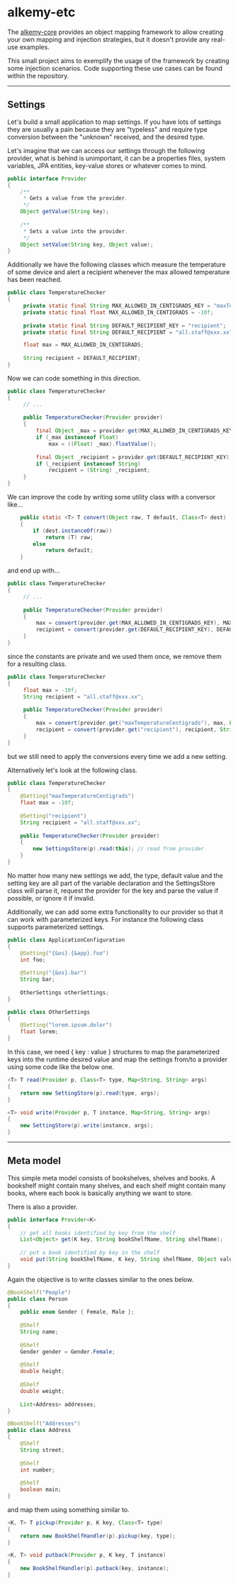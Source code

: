 # alkemy-etc

The [alkemy-core](https://github.com/Xiermires/alkemy-core) provides an object mapping framework to allow creating your own mapping and injection strategies, but it doesn't provide any real-use examples. 

This small project aims to exemplify the usage of the framework by creating some injection scenarios. Code supporting these use cases can be found within the repository.

--------
Settings
--------

Let's build a small application to map settings. If you have lots of settings they are usually a pain because they are "typeless" and require type conversion between the "unknown" received, and the desired type. 

Let's imagine that we can access our settings through the following provider, what is behind is unimportant, it can be a properties files, system variables, JPA entities, key-value stores or whatever comes to mind.

```java
public interface Provider
{
    /**
     * Gets a value from the provider.
     */
    Object getValue(String key);
    
    /**
     * Sets a value into the provider.
     */
    Object setValue(String key, Object value);
}
```

Additionally we have the following classes which measure the temperature of some device and alert a recipient whenever the max allowed temperature has been reached.

```java
public class TemperatureChecker 
{
     private static final String MAX_ALLOWED_IN_CENTIGRADS_KEY = "maxTemperatureCentigrads";
     private static final float MAX_ALLOWED_IN_CENTIGRADS = -10f;
     
     private static final String DEFAULT_RECIPIENT_KEY = "recipient";
     private static final String DEFAULT_RECIPIENT = "all.staff@xxx.xx";

     float max = MAX_ALLOWED_IN_CENTIGRADS; 
     
     String recipient = DEFAULT_RECIPIENT;
}
```

Now we can code something in this direction.

```java
public class TemperatureChecker 
{
     // ...
     
     public TemperatureChecker(Provider provider) 
     {
         final Object _max = provider.get(MAX_ALLOWED_IN_CENTIGRADS_KEY);
         if (_max instanceof Float)
             max = ((Float) _max).floatValue();
         
         final Object _recipient = provider.get(DEFAULT_RECIPIENT_KEY);
         if (_recipient instanceof String)
             recipient = (String) _recipient;
     }
}
```

We can improve the code by writing some utility class with a conversor like...

```java
    public static <T> T convert(Object raw, T defau1t, Class<T> dest) 
    {
        if (dest.instanceOf(raw))
            return (T) raw;
        else
            return defau1t;
    }
```

and end up with...

```java
public class TemperatureChecker 
{
     // ...
     
     public TemperatureChecker(Provider provider) 
     {
         max = convert(provider.get(MAX_ALLOWED_IN_CENTIGRADS_KEY), MAX_ALLOWED_IN_CENTIGRADS, Float.class); 
         recipient = convert(provider.get(DEFAULT_RECIPIENT_KEY), DEFAULT_RECIPIENT, String.class);
     }
}
```

since the constants are private and we used them once, we remove them for a resulting class. 

```java
public class TemperatureChecker 
{
     float max = -10f; 
     String recipient = "all.staff@xxx.xx";
     
     public TemperatureChecker(Provider provider) 
     {
         max = convert(provider.get("maxTemperatureCentigrads"), max, Float.class); 
         recipient = convert(provider.get("recipient"), recipient, String.class);
     }
}
```

but we still need to apply the conversions every time we add a new setting.

Alternatively let's look at the following class.

```java
public class TemperatureChecker
{
    @Setting("maxTemperatureCentigrads")
    float max = -10f;
    
    @Setting("recipient")
    String recipient = "all.staff@xxx.xx";
    
    public TemperatureChecker(Provider provider) 
    {
        new SettingsStore(p).read(this); // read from provider
    }
}
```

No matter how many new settings we add, the type, default value and the setting key are all part of the variable declaration and the SettingsStore class will parse it, request the provider for the key and parse the value if possible, or ignore it if invalid.

Additionally, we can add some extra functionality to our provider so that it can work with parameterized keys. For instance the following class supports parameterized settings.

```java
public class ApplicationConfiguration
{
    @Setting("{&os}.{&app}.foo")
    int foo;
    
    @Setting("{&os}.bar")
    String bar;
    
    OtherSettings otherSettings;
}

public class OtherSettings
{
    @Setting("lorem.ipsum.dolor")
    float lorem;
}
```
In this case, we need { key : value } structures to map the parameterized keys into the runtime desired value and map the settings from/to a provider using some code like the below one.

```java
<T> T read(Provider p, Class<T> type, Map<String, String> args) 
{
    return new SettingStore(p).read(type, args);
}

<T> void write(Provider p, T instance, Map<String, String> args) 
{
    new SettingStore(p).write(instance, args);
}
```

----------
Meta model
----------

This simple meta model consists of bookshelves, shelves and books. A bookshelf might contain many shelves, and each shelf might contain many books, where each book is basically anything we want to store.

There is also a provider.

```java
public interface Provider<K>
{
    // get all books identified by key from the shelf
    List<Object> get(K key, String bookShelfName, String shelfName);
    
    // put a book identified by key in the shelf
    void put(String bookShelfName, K key, String shelfName, Object value);
}
```

Again the objective is to write classes similar to the ones below.

```java
@BookShelf("People")
public class Person
{
    public enum Gender { Female, Male };
    
    @Shelf
    String name;
    
    @Shelf
    Gender gender = Gender.Female;
    
    @Shelf
    double height;
    
    @Shelf
    double weight;
    
    List<Address> addresses;
}

@BookShelf("Addresses")
public class Address
{
    @Shelf
    String street;
    
    @Shelf
    int number;
    
    @Shelf
    boolean main;
}
```

and map them using something similar to.

```java
<K, T> T pickup(Provider p, K key, Class<T> type) 
{
    return new BookShelfHandler(p).pickup(key, type);
}

<K, T> void putback(Provider p, K key, T instance) 
{
    new BookShelfHandler(p).putback(key, instance);
}
